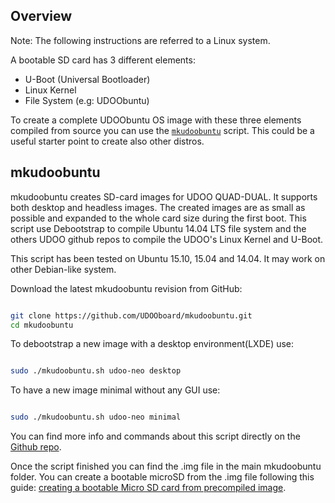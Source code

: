 ## Overview

Note: The following instructions are referred to a Linux system.

A bootable SD card has 3 different elements:

* U-Boot (Universal Bootloader)
* Linux Kernel
* File System (e.g: UDOObuntu)

To create a complete UDOObuntu OS image with these three elements compiled from source you can use the [`mkudoobuntu`](https://github.com/UDOOboard/mkudoobuntu) script.
This could be a useful starter point to create also other distros.

## mkudoobuntu

mkudoobuntu creates SD-card images for UDOO QUAD-DUAL. It supports both desktop and headless images. The created images are as small as possible and expanded to the whole card size during the first boot.
This script use Debootstrap to compile Ubuntu 14.04 LTS file system and the others UDOO github repos to compile the UDOO's Linux Kernel and U-Boot.  

This script has been tested on Ubuntu 15.10, 15.04 and 14.04. It may work on other Debian-like system.

Download the latest mkudoobuntu revision from GitHub:

```bash

git clone https://github.com/UDOOboard/mkudoobuntu.git
cd mkudoobuntu

```

To debootstrap a new image with a desktop environment(LXDE) use:

```bash

sudo ./mkudoobuntu.sh udoo-neo desktop

```

To have a new image minimal without any GUI use:

```bash

sudo ./mkudoobuntu.sh udoo-neo minimal

```

You can find more info and commands about this script directly on the [Github repo](https://github.com/UDOOboard/mkudoobuntu).

Once the script finished you can find the .img file in the main mkudoobuntu folder.
You can create a bootable microSD from the .img file following this guide: [creating a bootable Micro SD card from precompiled image](!Getting_Started/Create_a_bootable_MicroSD_card_for_UDOO_Neo).
